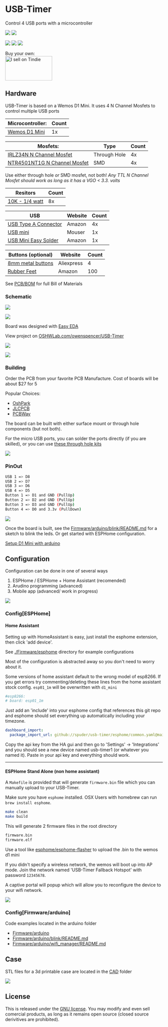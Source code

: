 # USB-Timer

Control 4 USB ports with a microcontroller

![](https://imgur.com/A2CsYek.png)
![](https://imgur.com/ROunWd5.png)

![](https://imgur.com/yNPN8Ie.png)
![](https://i.imgur.com/fN3Y8YD.png)
![](https://imgur.com/tp0hgIG.png)


Buy your own:   
<a href="https://www.tindie.com/stores/spuder/?ref=offsite_badges&utm_source=sellers_spuder&utm_medium=badges&utm_campaign=badge_medium"><img src="https://d2ss6ovg47m0r5.cloudfront.net/badges/tindie-mediums.png" alt="I sell on Tindie" width="150" height="78"></a>
## Hardware

USB-Timer is based on a Wemos D1 Mini. It uses 4 N Channel Mosfets to control multiple USB ports

| **Microcontroller**: | Count | 
| --- | --- |
| [Wemos D1 Mini](https://www.amazon.com/MakerFocus-NodeMcu-Development-ESP8266-Compatible/dp/B07KW54YSK) | 1x | 


| **Mosfets**: | Type | Count | 
| --- | --- | --- | 
| [IRLZ34N N Channel Mosfet ](https://www.amazon.com/BOJACK-IRLZ34N-IRLZ34NPBF-N-Channel-transistors/dp/B08L8S3154) |Through Hole| 4x|
| [NTR4501NT1G N Channel Mosfet](https://www.mouser.com/ProductDetail/863-NTR4501NT1G) |SMD | 4x |

Use either through hole _or_ SMD mosfet, not both!
*Any TTL N Channel Mosfet should work as long as it has a VGO < 3.3. volts*


| **Resitors**  | Count | 
| ---  | --- | 
| [10K - 1/4 watt](https://www.mouser.com/ProductDetail/Vishay-Beyschlag/MBA02040C1002FC100?qs=nlQjf3QnJCoHnMMMaOw%2FFA%3D%3D) | 8x | 

| **USB** | Website | Count |
| --- | --- | --- |
| [USB Type A Connector](https://www.amazon.com/gp/product/B00H51E7B0/ref=ewc_pr_img_3?smid=ATVPDKIKX0DER&psc=1) | Amazon | 4x | 
| [USB mini](https://www.mouser.com/ProductDetail/798-ZX62D-B-5PA830) | Mouser | 1x | 
| [USB Mini Easy Solder](https://www.amazon.com/Micro-Interface-Adapter-Breakout-Module/dp/B07B5ZDLJY/ref=sr_1_5?crid=1STON25BNGX2E&keywords=micro+usb+header&qid=1658890928&sprefix=micro+usb+header%2Caps%2C181&sr=8-5) | Amazon | 1x | 


| **Buttons (optional)** | Website | Count | 
| --- | --- | --- |
| [8mm metal buttons](https://www.aliexpress.com/item/3256801677651364.html?spm=a2g0o.productlist.0.0.169c62f1N2n2FT&algo_pvid=c18aeb60-fc17-4477-b9e9-b930d34a5b91&algo_exp_id=c18aeb60-fc17-4477-b9e9-b930d34a5b91-5&pdp_ext_f=%7B%22sku_id%22%3A%2212000017904710697%22%7D&pdp_npi=2%40dis%21USD%210.91%210.68%21%21%21%21%21%402101d8b516622380113308192e6a4d%2112000017904710697%21sea&curPageLogUid=412udmnHGEBC) | Aliexpress | 4
| [Rubber Feet](https://www.amazon.com/gp/product/B07G86DL1L/ref=ppx_yo_dt_b_asin_title_o00_s00?ie=UTF8&psc=1) | Amazon | 100| 

See [PCB/BOM](./PCB/BOM) for full Bill of Materials

### Schematic

![](https://imgur.com/e69g4XU.png)

![](https://imgur.com/ZkSwsCX.png)


Board was designed with [Easy EDA](https://easyeda.com/)

View project on [OSHWLab.com/owenspencer/USB-Timer](https://oshwlab.com/owenspencer/USB-Timer)

![](https://i.imgur.com/y102LIr.png)

![](https://i.imgur.com/PML6dVw.png)

### Building

Order the PCB from your favorite PCB Manufacture. Cost of boards will be about $27 for 5

Popular Choices: 
- [OshPark](https://oshpark.com/)
- [JLCPCB](https://jlcpcb.com/)
- [PCBWay](https://www.pcbway.com/)


The board can be built with either surface mount or through hole components (but not both). 

For the micro USB ports, you can solder the ports directly (if you are skilled), or you can use [these through hole kits](https://www.amazon.com/gp/product/B07KS1RPMP/ref=ewc_pr_img_2?smid=AB5D7200EYCEL&psc=1)

![](https://m.media-amazon.com/images/I/512k+5LeVmL._AC_SX679_.jpg)


### PinOut

```sh
USB 1 => D8 
USB 2 => D7
USB 3 => D6
USB 4 => D5
Button 1 => D1 and GND (PullUp)
Button 2 => D2 and GND (PullUp)
Button 3 => D3 and GND (PullUp)
Button 4 => D0 and 3.3v (PullDown)
```
![](https://imgur.com/kfg2NW0.png)

Once the board is built, see the [Firmware/arduino/blink/README.md](Firmware/arduino/blink/README.md]) for a sketch to blink the leds. Or get started with ESPHome configuration. 


[Setup D1 Mini with arduino](https://www.instructables.com/Programming-the-WeMos-Using-Arduino-SoftwareIDE/)  


## Configuration

Configuration can be done in one of several ways

1. ESPHome / ESPHome + Home Assistant (recomended)
2. Arudino programming (advanced)
3. Mobile app (advanced/ work in progress)

![](https://imgur.com/lSZCWdr.png)

### Config[ESPHome]

#### Home Assistant

Setting up with HomeAssistant is easy, just install the esphome extension, then click 'add device'. 

See [./Firmware/esphome](./Firmware/esphome/) directory for example configurations

Most of the configuration is abstracted away so you don't need to worry about it. 

Some versions of home assistant default to the wrong model of esp8266. If you get errors try commenting/deleting these lines from the home assistant stock config. `esp01_1m` will be overwritten with `d1_mini` 

```bash
#esp8266:
# board: esp01_1m
```

Just add an 'include' into your esphome config that references this git repo and esphome should set everything up automatically including your timezone.

```yaml
dashboard_import:
  package_import_url: github://spuder/usb-timer/esphome/common.yaml@main
```

Copy the api key from the HA gui and then go to 'Settings' -> 'Integrations' and you should see a new device named usb-timer1 (or whatever you named it). Paste in your api key and everything should work. 

---

#### ESPHome Stand Alone (non home assistant)

A `Makefile` is provided that will generate `firmware.bin` file which you can manually upload to your USB-Timer. 

Make sure you have `esphome` installed. OSX Users with homebrew can run `brew install esphome`. 

```bash
make clean
make build
```

This will generate 2 firmware files in the root directory

```bash
firmware.bin
firmware.elf
```

Use a tool like [esphome/esphome-flasher](https://github.com/esphome/esphome-flasher) to upload the .bin to the wemos d1 mini

If you didn't specify a wireless network, the wemos will boot up into AP mode. Join the network named 'USB-Timer Fallback Hotspot' with password `12345678`. 

A captive portal will popup which will allow you to reconfigure the device to your wifi network. 

![](https://imgur.com/fE1KLrj.png)


### Config[Firmware/arduino]


Code examples located in the arduino folder

- [Firmware/arduino](./Firmware/arduino)  
- [Firmware/arduino/blink/README.md](arduino/blink/README.md])  
- [Firmware/arduino/wifi_manager/README.md](arduino/wifi_manager/README.md])  



## Case

STL files for a 3d printable case are located in the [CAD](./CAD/) folder

![](https://media.giphy.com/media/WjviqmvAURGXarPrWy/giphy.gif)


## License

This is released under the [GNU license](https://choosealicense.com/licenses/gpl-3.0/). 
You may modify and even sell comercial products, as long as it remains open source (closed source derivitives are prohibited). 
